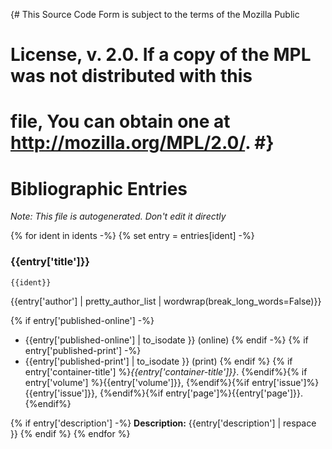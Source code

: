 {# This Source Code Form is subject to the terms of the Mozilla Public
# License, v. 2.0. If a copy of the MPL was not distributed with this
# file, You can obtain one at http://mozilla.org/MPL/2.0/. #}

Bibliographic Entries
=====================

*Note: This file is autogenerated. Don't edit it directly*

{% for ident in idents -%}
{% set entry = entries[ident] -%}
### {{entry['title']}}
`{{ident}}`

{{entry['author'] | pretty_author_list | wordwrap(break_long_words=False)}}

{% if entry['published-online'] -%}
 - {{entry['published-online'] | to_isodate  }} (online)
{% endif -%}
{% if entry['published-print'] -%}
 - {{entry['published-print'] | to_isodate }} (print)
{% endif %}
{% if entry['container-title'] %}*{{entry['container-title']}}*. {%endif%}{% if entry['volume'] %}{{entry['volume']}}, {%endif%}{%if entry['issue']%}{{entry['issue']}}, {%endif%}{%if entry['page']%}{{entry['page']}}.{%endif%}

{% if entry['description'] -%}
**Description:**
{{entry['description'] | respace }}
{% endif %}
{% endfor %}
